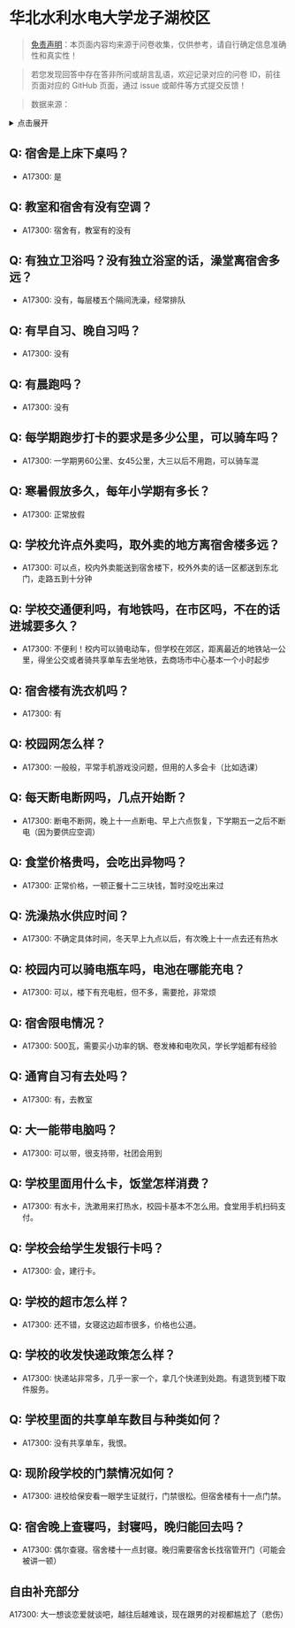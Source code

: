 # 华北水利水电大学龙子湖校区

> [免责声明](https://colleges.chat/#_3)：本页面内容均来源于问卷收集，仅供参考，请自行确定信息准确性和真实性！

> 若您发现回答中存在答非所问或胡言乱语，欢迎记录对应的问卷 ID，前往页面对应的 GitHub 页面，通过 issue 或邮件等方式提交反馈！

> 数据来源：

<details><summary>点击展开</summary>
<ul>
<li>A17300: 匿名 (2023 年 05 月)</li>
</ul>
</details>

## Q: 宿舍是上床下桌吗？

- A17300: 是

## Q: 教室和宿舍有没有空调？

- A17300: 宿舍有，教室有的没有

## Q: 有独立卫浴吗？没有独立浴室的话，澡堂离宿舍多远？

- A17300: 没有，每层楼五个隔间洗澡，经常排队

## Q: 有早自习、晚自习吗？

- A17300: 没有

## Q: 有晨跑吗？

- A17300: 没有

## Q: 每学期跑步打卡的要求是多少公里，可以骑车吗？

- A17300: 一学期男60公里、女45公里，大三以后不用跑，可以骑车混

## Q: 寒暑假放多久，每年小学期有多长？

- A17300: 正常放假

## Q: 学校允许点外卖吗，取外卖的地方离宿舍楼多远？

- A17300: 可以点，校内外卖能送到宿舍楼下，校外外卖的话一区都送到东北门，走路五到十分钟

## Q: 学校交通便利吗，有地铁吗，在市区吗，不在的话进城要多久？

- A17300: 不便利！校内可以骑电动车，但学校在郊区，距离最近的地铁站一公里，得坐公交或者骑共享单车去坐地铁，去商场市中心基本一个小时起步

## Q: 宿舍楼有洗衣机吗？

- A17300: 有

## Q: 校园网怎么样？

- A17300: 一般般，平常手机游戏没问题，但用的人多会卡（比如选课）

## Q: 每天断电断网吗，几点开始断？

- A17300: 断电不断网，晚上十一点断电、早上六点恢复，下学期五一之后不断电（因为要供应空调）

## Q: 食堂价格贵吗，会吃出异物吗？

- A17300: 正常价格，一顿正餐十二三块钱，暂时没吃出来过

## Q: 洗澡热水供应时间？

- A17300: 不确定具体时间，冬天早上九点以后，有次晚上十一点去还有热水

## Q: 校园内可以骑电瓶车吗，电池在哪能充电？

- A17300: 可以，楼下有充电桩，但不多，需要抢，非常烦

## Q: 宿舍限电情况？

- A17300: 500瓦，需要买小功率的锅、卷发棒和电吹风，学长学姐都有经验

## Q: 通宵自习有去处吗？

- A17300: 有，去教室

## Q: 大一能带电脑吗？

- A17300: 可以带，很支持带，社团会用到

## Q: 学校里面用什么卡，饭堂怎样消费？

- A17300: 有水卡，洗漱用来打热水，校园卡基本不怎么用。食堂用手机扫码支付。

## Q: 学校会给学生发银行卡吗？

- A17300: 会，建行卡。

## Q: 学校的超市怎么样？

- A17300: 还不错，女寝这边超市很多，价格也公道。

## Q: 学校的收发快递政策怎么样？

- A17300: 快递站非常多，几乎一家一个，拿几个快递到处跑。有退货到楼下取件服务。

## Q: 学校里面的共享单车数目与种类如何？

- A17300: 没有共享单车，我恨。

## Q: 现阶段学校的门禁情况如何？

- A17300: 进校给保安看一眼学生证就行，门禁很松。但宿舍楼有十一点门禁。

## Q: 宿舍晚上查寝吗，封寝吗，晚归能回去吗？

- A17300: 偶尔查寝。宿舍楼十一点封寝。晚归需要宿舍长找宿管开门（可能会被讲一顿）

## 自由补充部分

A17300: 大一想谈恋爱就谈吧，越往后越难谈，现在跟男的对视都尴尬了（悲伤）